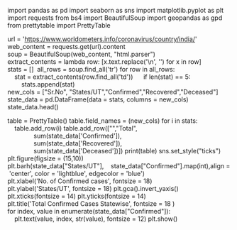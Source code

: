 import pandas as pd
import seaborn as sns
import matplotlib.pyplot as plt
import requests
from bs4 import BeautifulSoup
import geopandas as gpd
from prettytable import PrettyTable

url = 'https://www.worldometers.info/coronavirus/country/india/'
web_content = requests.get(url).content
soup = BeautifulSoup(web_content, "html.parser")
extract_contents = lambda row: [x.text.replace('\n', '') for x in row]
stats = [] 
all_rows = soup.find_all('tr')
for row in all_rows:
    stat = extract_contents(row.find_all('td')) 
    if len(stat) == 5:
        stats.append(stat)
new_cols = ["Sr.No", "States/UT","Confirmed","Recovered","Deceased"]
state_data = pd.DataFrame(data = stats, columns = new_cols)
state_data.head()

table = PrettyTable()
table.field_names = (new_cols)
for i in stats:
    table.add_row(i)
table.add_row(["","Total", 
               sum(state_data['Confirmed']), 
               sum(state_data['Recovered']),
               sum(state_data['Deceased'])])
print(table)
sns.set_style("ticks")
plt.figure(figsize = (15,10))
plt.barh(state_data["States/UT"],    state_data["Confirmed"].map(int),align = 'center', color = 'lightblue', edgecolor = 'blue')
plt.xlabel('No. of Confirmed cases', fontsize = 18)
plt.ylabel('States/UT', fontsize = 18)
plt.gca().invert_yaxis()
plt.xticks(fontsize = 14)
plt.yticks(fontsize = 14)
plt.title('Total Confirmed Cases Statewise', fontsize = 18 )
for index, value in enumerate(state_data["Confirmed"]):
    plt.text(value, index, str(value), fontsize = 12)
plt.show()
 

